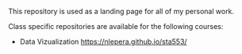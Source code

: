 This repository is used as a landing page for all of my personal work.

Class specific repositories are available for the following courses:
  - Data Vizualization https://nlepera.github.io/sta553/
